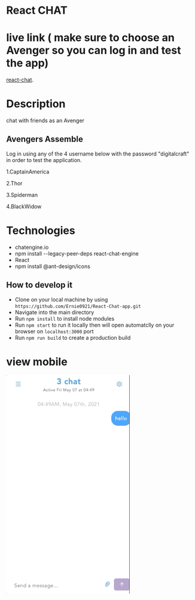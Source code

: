 # React CHAT
# live link ( make sure to choose an Avenger so you can log in and test the app)
[react-chat](https://8c0a3204.react-chat-app.pages.dev).

# Description 
chat with friends as an Avenger

## Avengers Assemble

Log in using any of the 4 username below with the password "digitalcraft" in order to test the application.

1.CaptainAmerica


2.Thor


3.Spiderman


4.BlackWidow



# Technologies 
- chatengine.io
- npm install --legacy-peer-deps react-chat-engine
- React
- npm install @ant-design/icons


## How to develop it

- Clone on your local machine by using `https://github.com/Ernie0921/React-Chat-app.git`
- Navigate into the main directory
- Run `npm install` to install node modules
- Run `npm start` to run it locally then will open automatclly on your browser on `localhost:3000` port
- Run `npm run build` to create a production build

# view mobile
![](./public/react-chat.gif)


